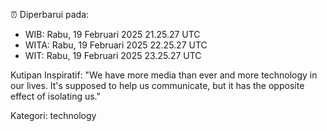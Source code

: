 ⏰ Diperbarui pada:
- WIB: Rabu, 19 Februari 2025 21.25.27 UTC
- WITA: Rabu, 19 Februari 2025 22.25.27 UTC
- WIT: Rabu, 19 Februari 2025 23.25.27 UTC

Kutipan Inspiratif:
"We have more media than ever and more technology in our lives. It's supposed to help us communicate, but it has the opposite effect of isolating us."


Kategori: technology


